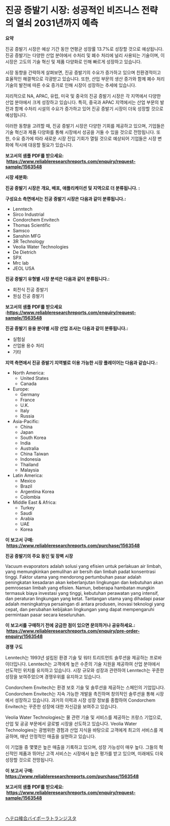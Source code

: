 <p><h1>진공 증발기 시장: 성공적인 비즈니스 전략의 열쇠 2031년까지 예측</h1></p><p><strong>요약</strong></p>
<p><p>진공 증발기 시장은 예상 기간 동안 연평균 성장률 13.7%로 성장할 것으로 예상됩니다. 진공 증발기는 다양한 산업 분야에서 수처리 및 폐수 처리에 널리 사용되는 기술이며, 이 시장은 고도의 기술 혁신 및 제품 다양화로 인해 빠르게 성장하고 있습니다.</p><p>시장 동향을 간략하게 살펴보면, 진공 증발기의 수요가 증가하고 있으며 친환경적이고 효율적인 해결책으로 각광받고 있습니다. 또한, 산업 부문의 생산 증가와 함께 폐수 처리 기술의 발전에 따른 수요 증가로 인해 시장이 성장하는 추세에 있습니다.</p><p>지리적으로 NA, APAC, 유럽, 미국 및 중국의 진공 증발기 시장은 각 지역에서 다양한 산업 분야에서 크게 성장하고 있습니다. 특히, 중국과 APAC 지역에서는 산업 부문의 발전과 함께 수처리 시설의 수요가 증가하고 있어 진공 증발기 시장이 더욱 성장할 것으로 예상됩니다.</p><p>이러한 동향을 고려할 때, 진공 증발기 시장은 다양한 기회를 제공하고 있으며, 기업들은 기술 혁신과 제품 다양화를 통해 시장에서 성공을 거둘 수 있을 것으로 전망됩니다. 또한, 수요 증가에 따라 새로운 시장 진입 기회가 열릴 것으로 예상되어 기업들은 시장 변화에 적시에 대응할 필요가 있습니다.</p></p>
<p><strong>보고서의 샘플 PDF를 받으세요: &nbsp;<a href="https://www.reliableresearchreports.com/enquiry/request-sample/1563548">https://www.reliableresearchreports.com/enquiry/request-sample/1563548</a></strong></p>
<p><strong>시장 세분화:</strong></p>
<p><strong> 진공 증발기 시장은 개요, 배포, 애플리케이션 및 지역으로 더 분류됩니다. :</strong></p>
<p><strong>구성요소 측면에서는 진공 증발기 시장은 다음과 같이 분류됩니다.:</strong></p>
<p><ul><li>Lenntech</li><li>Sirco Industrial</li><li>Condorchem Envitech</li><li>Thomas Scientific</li><li>Samsco</li><li>Sanshin MFG</li><li>3R Technology</li><li>Veolia Water Technologies</li><li>De Dietrich</li><li>SPX</li><li>Mrc lab</li><li>JEOL USA</li></ul></p>
<p><strong> 진공 증발기 유형별 시장 분석은 다음과 같이 분류됩니다.:</strong></p>
<p><ul><li>회전식 진공 증발기</li><li>원심 진공 증발기</li></ul></p>
<p><strong>보고서의 샘플 PDF를 받으세요 :<a href="https://www.reliableresearchreports.com/enquiry/request-sample/1563548">https://www.reliableresearchreports.com/enquiry/request-sample/1563548</a></strong></p>
<p><strong> 진공 증발기 응용 분야별 시장 산업 조사는 다음과 같이 분류됩니다.:</strong></p>
<p><ul><li>실험실</li><li>산업용 용수 처리</li><li>기타</li></ul></p>
<p><strong>지역 측면에서 진공 증발기 지역별로 이용 가능한 시장 플레이어는 다음과 같습니다.:</strong></p>
<p><ul>
    <li>
        North America:
        <ul>
            <li>United States</li>
            <li>Canada</li>
        </ul>
    </li>
    <li>
        Europe:
        <ul>
            <li>Germany</li>
            <li>France</li>
            <li>U.K.</li>
            <li>Italy</li>
            <li>Russia</li>
        </ul>
    </li>
    <li>
        Asia-Pacific:
        <ul>
            <li>China</li>
            <li>Japan</li>
            <li>South Korea</li>
            <li>India</li>
            <li>Australia</li>
            <li>China Taiwan</li>
            <li>Indonesia</li>
            <li>Thailand</li>
            <li>Malaysia</li>
        </ul>
    </li>
    <li>
        Latin America:
        <ul>
            <li>Mexico</li>
            <li>Brazil</li>
            <li>Argentina Korea</li>
            <li>Colombia</li>
        </ul>
    </li>
    <li>
        Middle East & Africa:
        <ul>
            <li>Turkey</li>
            <li>Saudi</li>
            <li>Arabia</li>
            <li>UAE</li>
            <li>Korea</li>
        </ul>
    </li>
    </ul></p>
<p><strong>이 보고서 구매: &nbsp;<a href="https://www.reliableresearchreports.com/purchase/1563548">https://www.reliableresearchreports.com/purchase/1563548</a></strong></p>
<p><strong>진공 증발기의 주요 동인 및 장벽 시장</strong></p>
<p><p>Vacuum evaporators adalah solusi yang efisien untuk perlakuan air limbah, yang memungkinkan pemulihan air bersih dan limbah padat konsentrasi tinggi. Faktor utama yang mendorong pertumbuhan pasar adalah peningkatan kesadaran akan keberlanjutan lingkungan dan kebutuhan akan pemrosesan limbah yang efisien. Namun, beberapa hambatan mungkin termasuk biaya investasi yang tinggi, kebutuhan perawatan yang intensif, dan peraturan lingkungan yang ketat. Tantangan utama yang dihadapi pasar adalah meningkatnya persaingan di antara produsen, inovasi teknologi yang cepat, dan perubahan kebijakan lingkungan yang dapat mempengaruhi permintaan pasar secara keseluruhan.</p></p>
<p><strong>이 보고서를 구매하기 전에 궁금한 점이 있으면 문의하거나 공유하세요.: &nbsp;<a href="https://www.reliableresearchreports.com/enquiry/pre-order-enquiry/1563548">https://www.reliableresearchreports.com/enquiry/pre-order-enquiry/1563548</a></strong></p>
<p><strong>경쟁 구도</strong></p>
<p><p>Lenntech는 1993년 설립된 환경 기술 및 워터 트리트먼트 솔루션을 제공하는 프로바이더입니다. Lenntech는 고객에게 높은 수준의 기술 지원을 제공하여 산업 분야에서 선도적인 위치를 유지하고 있습니다. 시장 규모와 성장과 관련하여 Lenntech는 꾸준한 성장을 보여주었으며 경쟁우위를 유지하고 있습니다.</p><p>Condorchem Envitech는 환경 보호 기술 및 솔루션을 제공하는 스페인의 기업입니다. Condorchem Envitech는 지속 가능한 개발을 촉진하며 창의적인 솔루션을 통해 시장에서 성장하고 있습니다. 과거의 이력과 시장 성장 정보를 종합하여 Condorchem Envitech는 꾸준한 성장에 대한 자신감을 보여주고 있습니다.</p><p>Veolia Water Technologies는 물 관련 기술 및 서비스를 제공하는 프랑스 기업으로, 산업 및 공공 부문에서 글로벌 시장을 선도하고 있습니다. Veolia Water Technologies는 광범위한 경험과 산업 지식을 바탕으로 고객에게 최고의 서비스를 제공하며, 매년 안정적인 매출을 실현하고 있습니다.</p><p>이 기업들 중 몇몇은 높은 매출을 기록하고 있으며, 성장 가능성이 매우 높다. 그들의 혁신적인 제품과 뛰어난 고객 서비스는 시장에서 높은 평가를 받고 있으며, 미래에도 더욱 성장할 것으로 전망됩니다.</p></p>
<p><strong>이 보고서 구매: &nbsp; <a href="https://www.reliableresearchreports.com/purchase/1563548">https://www.reliableresearchreports.com/purchase/1563548</a></strong></p>
<p><strong>보고서의 샘플 PDF를 받으세요: &nbsp;<a href="https://www.reliableresearchreports.com/enquiry/request-sample/1563548">https://www.reliableresearchreports.com/enquiry/request-sample/1563548</a></strong><strong></strong></p>
<p>&nbsp;</p>
<p><p><a href="https://github.com/xemfu2379520/Market-Research-Report-List-1/blob/main/84837615537.md">ヘテロ接合バイポーラトランジスタ</a></p></p>